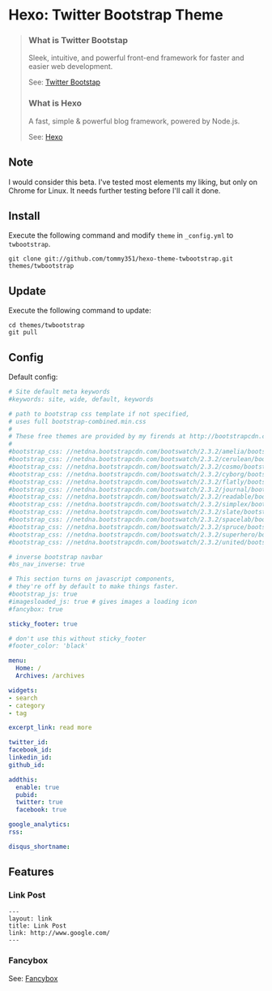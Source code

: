 # Hexo: Twitter Bootstrap Theme

> ### What is Twitter Bootstap
>
> Sleek, intuitive, and powerful front-end framework for faster and easier web development.
>
> See: [Twitter Bootstap](http://getbootstrap.com/2.3.2/examples/fluid.html)
>
>
> ### What is Hexo
>
> A fast, simple & powerful blog framework, powered by Node.js.
>
> See: [Hexo][Hexo]

## Note

I would consider this beta. I've tested most elements my liking, but only on Chrome for Linux. It needs further testing before I'll call it done.

## Install

Execute the following command and modify `theme` in `_config.yml` to `twbootstrap`.

```
git clone git://github.com/tommy351/hexo-theme-twbootstrap.git themes/twbootstrap
```

## Update

Execute the following command to update:

```
cd themes/twbootstrap
git pull
```

## Config

Default config:

``` yaml
# Site default meta keywords
#keywords: site, wide, default, keywords

# path to bootstrap css template if not specified,
# uses full bootstrap-combined.min.css
#
# These free themes are provided by my firends at http://bootstrapcdn.com
#
#bootstrap_css: //netdna.bootstrapcdn.com/bootswatch/2.3.2/amelia/bootstrap.min.css
#bootstrap_css: //netdna.bootstrapcdn.com/bootswatch/2.3.2/cerulean/bootstrap.min.css
#bootstrap_css: //netdna.bootstrapcdn.com/bootswatch/2.3.2/cosmo/bootstrap.min.css
#bootstrap_css: //netdna.bootstrapcdn.com/bootswatch/2.3.2/cyborg/bootstrap.min.css
#bootstrap_css: //netdna.bootstrapcdn.com/bootswatch/2.3.2/flatly/bootstrap.min.css
#bootstrap_css: //netdna.bootstrapcdn.com/bootswatch/2.3.2/journal/bootstrap.min.css
#bootstrap_css: //netdna.bootstrapcdn.com/bootswatch/2.3.2/readable/bootstrap.min.css
#bootstrap_css: //netdna.bootstrapcdn.com/bootswatch/2.3.2/simplex/bootstrap.min.css
#bootstrap_css: //netdna.bootstrapcdn.com/bootswatch/2.3.2/slate/bootstrap.min.css
#bootstrap_css: //netdna.bootstrapcdn.com/bootswatch/2.3.2/spacelab/bootstrap.min.css
#bootstrap_css: //netdna.bootstrapcdn.com/bootswatch/2.3.2/spruce/bootstrap.min.css
#bootstrap_css: //netdna.bootstrapcdn.com/bootswatch/2.3.2/superhero/bootstrap.min.css
#bootstrap_css: //netdna.bootstrapcdn.com/bootswatch/2.3.2/united/bootstrap.min.css

# inverse bootstrap navbar
#bs_nav_inverse: true

# This section turns on javascript components,
# they're off by default to make things faster.
#bootstrap_js: true
#imagesloaded_js: true # gives images a loading icon
#fancybox: true

sticky_footer: true

# don't use this without sticky_footer
#footer_color: 'black'

menu:
  Home: /
  Archives: /archives

widgets:
- search
- category
- tag

excerpt_link: read more

twitter_id:
facebook_id:
linkedin_id:
github_id:

addthis:
  enable: true
  pubid:
  twitter: true
  facebook: true

google_analytics:
rss:

disqus_shortname:

```

## Features

### Link Post

```
---
layout: link
title: Link Post
link: http://www.google.com/
---
```

### Fancybox

See: [Fancybox][Fancybox]

[Hexo]: http://zespia.tw/hexo/
[Fancybox]: http://fancyapps.com/fancybox/
